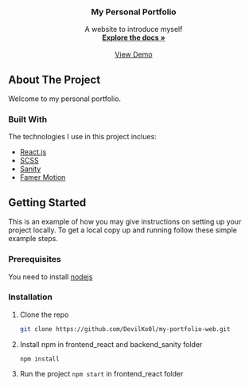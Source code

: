 <div align="center"> 

  <h3 align="center">My Personal Portfolio</h3>

  <p align="center">
    A website to introduce myself
    <br />
    <a href="#"><strong>Explore the docs »</strong></a>
    <br />
    <br />
    <a href="https://nathancao-portfolio.vercel.app">View Demo</a>   
    
  </p>
</div>

<!-- ABOUT THE PROJECT -->
## About The Project
Welcome to my personal portfolio. 

### Built With
The technologies I use in this project inclues:
* [React.js](https://reactjs.org/)
* [SCSS](https://sass-lang.com/)
* [Sanity](https://www.sanity.io/)
* [Famer Motion](https://www.framer.com/motion/)

<!-- GETTING STARTED -->
## Getting Started
This is an example of how you may give instructions on setting up your project locally. To get a local copy up and running follow these simple example steps.

### Prerequisites
You need to install [nodejs](https://nodejs.org/en/)

### Installation

1. Clone the repo
   ```sh
   git clone https://github.com/DevilKo0l/my-portfolio-web.git
   ```
2. Install npm in frontend_react and backend_sanity folder
   ```
   npm install
   ```
3. Run the project `npm start` in frontend_react folder
